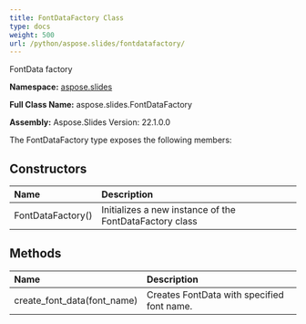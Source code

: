 ```yaml
---
title: FontDataFactory Class
type: docs
weight: 500
url: /python/aspose.slides/fontdatafactory/
---
```


FontData factory

**Namespace:** [aspose.slides](/python/aspose.slides/)

**Full Class Name:** aspose.slides.FontDataFactory

**Assembly:**  Aspose.Slides Version: 22.1.0.0

The FontDataFactory type exposes the following members:
## **Constructors**
|**Name**|**Description**|
| :- | :- |
|FontDataFactory()|Initializes a new instance of the FontDataFactory class|
## **Methods**
|**Name**|**Description**|
| :- | :- |
|create_font_data(font_name)|Creates FontData with specified font name.|
